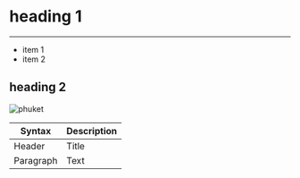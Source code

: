 # heading 1
    
---

* item 1
* item 2

## heading 2

![phuket](/places/phuket.jpg)

| Syntax | Description |
| ----------- | ----------- |
| Header | Title |
| Paragraph | Text |